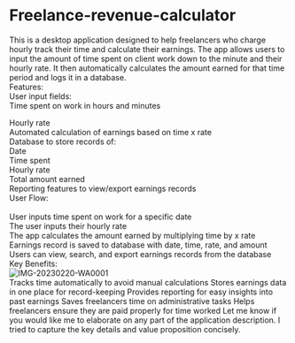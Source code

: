 # Freelance-revenue-calculator
This is a desktop application designed to help freelancers who charge hourly track their time and calculate their earnings. The app allows users to input the amount of time spent on client work down to the minute and their hourly rate. It then automatically calculates the amount earned for that time period and logs it in a database.
<br>
Features:
<br>
User input fields:<br>
Time spent on work in hours and minutes
<br>

Hourly rate<br>
Automated calculation of earnings based on time x rate<br>
Database to store records of:<br>
Date<br>
Time spent<br>
Hourly rate<br>
Total amount earned<br>
Reporting features to view/export earnings records<br>
User Flow:<br>
<br>
User inputs time spent on work for a specific date<br>
The user inputs their hourly rate<br>
The app calculates the amount earned by multiplying time by x rate<br>
Earnings record is saved to database with date, time, rate, and amount<br>
Users can view, search, and export earnings records from the database<br>
Key Benefits:<br>
![IMG-20230220-WA0001](https://github.com/AbdurRohit/Freelance-revenue-calculator/assets/96853180/293dffa9-4043-4112-af7a-f74538e1dafa)
<br>Tracks time automatically to avoid manual calculations
Stores earnings data in one place for record-keeping
Provides reporting for easy insights into past earnings
Saves freelancers time on administrative tasks
Helps freelancers ensure they are paid properly for time worked
Let me know if you would like me to elaborate on any part of the application description. I tried to capture the key details and value proposition concisely.
